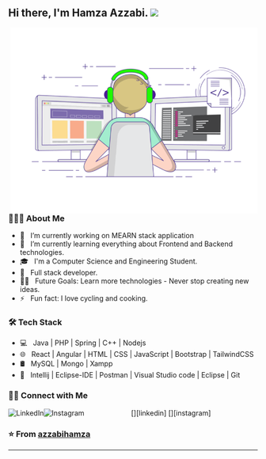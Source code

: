 <h2> Hi there, I'm Hamza Azzabi. <img src="https://github.com/souvikguria98/souvikguria98/blob/master/Hi.gif" width="25"></h2>
<img align="right" alt="GIF" src="https://raw.githubusercontent.com/devSouvik/devSouvik/master/gif3.gif" width="500"/>

<h3> 👨🏻‍💻 About Me </h3>

- 🔭 &nbsp; I’m currently working on MEARN stack application
- 🤔 &nbsp; I’m currently learning everything about Frontend and Backend technologies.
- 🎓 &nbsp; I'm a Computer Science and Engineering Student.  
- 💼 &nbsp; Full stack developer.
- 💪🏼 &nbsp; Future Goals: Learn more technologies - Never stop creating new ideas.
- ⚡ &nbsp; Fun fact: I love cycling and cooking.

<h3>🛠 Tech Stack</h3>

- 💻 &nbsp; Java | PHP | Spring | C++ | Nodejs
- 🌐 &nbsp; React | Angular | HTML | CSS | JavaScript | Bootstrap | TailwindCSS 
- 🛢 &nbsp; MySQL | Mongo | Xampp
- 🔧 &nbsp; Intellij | Eclipse-IDE | Postman | Visual Studio code | Eclipse | Git




<h3> 🤝🏻 Connect with Me </h3>

<p align="center">
[<img align="left" alt="LinkedIn" height="30px" src="https://www.flaticon.com/svg/static/icons/svg/725/725337.svg"/>][linkedin]
[<img align="left" alt="Instagram" height="30px" src="https://image.flaticon.com/icons/svg/725/725278.svg" />][instagram]
</p>

### ⭐️ From [azzabihamza](https://github.com/azzabihamza) ### 

---


[instagram]: https://www.instagram.com/azzabi_hamza/
[linkedin]: https://www.linkedin.com/in/hamza-azzabi/

